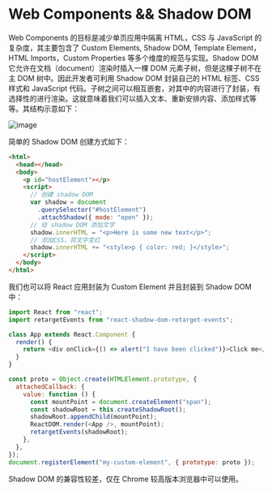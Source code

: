 # Web Components && Shadow DOM

Web Components 的目标是减少单页应用中隔离 HTML，CSS 与 JavaScript 的复杂度，其主要包含了 Custom Elements, Shadow DOM, Template Element，HTML Imports，Custom Properties 等多个维度的规范与实现。Shadow DOM 它允许在文档（document）渲染时插入一棵 DOM 元素子树，但是这棵子树不在主 DOM 树中。因此开发者可利用 Shadow DOM 封装自己的 HTML 标签、CSS 样式和 JavaScript 代码。子树之间可以相互嵌套，对其中的内容进行了封装，有选择性的进行渲染。这就意味着我们可以插入文本、重新安排内容、添加样式等等。其结构示意如下：

![image](https://user-images.githubusercontent.com/5803001/43813782-c17e5d34-9af9-11e8-94df-7974298a2afc.png)

简单的 Shadow DOM 创建方式如下：

```html
<html>
  <head></head>
  <body>
    <p id="hostElement"></p>
    <script>
      // 创建 shadow DOM
      var shadow = document
        .querySelector("#hostElement")
        .attachShadow({ mode: "open" });
      // 给 shadow DOM 添加文字
      shadow.innerHTML = "<p>Here is some new text</p>";
      // 添加CSS，将文字变红
      shadow.innerHTML += "<style>p { color: red; }</style>";
    </script>
  </body>
</html>
```

我们也可以将 React 应用封装为 Custom Element 并且封装到 Shadow DOM 中：

```js
import React from "react";
import retargetEvents from "react-shadow-dom-retarget-events";

class App extends React.Component {
  render() {
    return <div onClick={() => alert("I have been clicked")}>Click me</div>;
  }
}

const proto = Object.create(HTMLElement.prototype, {
  attachedCallback: {
    value: function () {
      const mountPoint = document.createElement("span");
      const shadowRoot = this.createShadowRoot();
      shadowRoot.appendChild(mountPoint);
      ReactDOM.render(<App />, mountPoint);
      retargetEvents(shadowRoot);
    },
  },
});
document.registerElement("my-custom-element", { prototype: proto });
```

Shadow DOM 的兼容性较差，仅在 Chrome 较高版本浏览器中可以使用。
